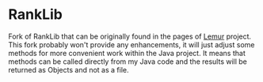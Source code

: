 RankLib
==========
Fork of RankLib that can be originally found in the pages of [Lemur] project. This fork probably won't provide any enhancements, it will just adjust some methods for more convenient work within the Java project. It means that methods can be called directly from my Java code and the results will be returned as Objects and not as a file.

[Lemur]:http://sourceforge.net/projects/lemur/